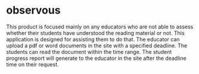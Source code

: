 # observous
This product is focused mainly on any educators who are not able to assess whether their students have understood the reading material or not. This application is designed for assisting them to do that. The educator can upload a pdf or word documents in the site with a specified deadline. The students can read the document within the time range. The student progress report will generate to the educator in the site after the deadline time on their request.
